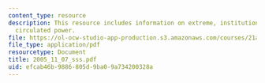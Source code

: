 ```yaml
---
content_type: resource
description: This resource includes information on extreme, institutionalized, and
  circulated power.
file: https://ol-ocw-studio-app-production.s3.amazonaws.com/courses/21a-245j-power-interpersonal-organizational-and-global-dimensions-fall-2005/efcab46b9886805d9ba09a734200328a_2005_11_07_sss.pdf
file_type: application/pdf
resourcetype: Document
title: 2005_11_07_sss.pdf
uid: efcab46b-9886-805d-9ba0-9a734200328a
---
```

